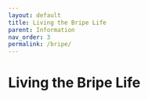 ```yaml
---
layout: default
title: Living the Bripe Life
parent: Information
nav_order: 3
permalink: /bripe/
---
```


# Living the Bripe Life
